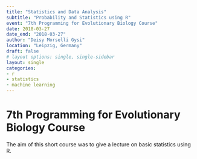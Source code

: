 ```yaml
---
title: "Statistics and Data Analysis"
subtitle: "Probability and Statistics using R"
event: "7th Programming for Evolutionary Biology Course"
date: 2018-03-27
date_end: "2018-03-27"
author: "Deisy Morselli Gysi"
location: "Leipzig, Germany"
draft: false
# layout options: single, single-sidebar
layout: single
categories:
- r 
- statistics
- machine learning
---
```


7th Programming for Evolutionary Biology Course
======

The aim of this short course was to give a lecture on basic statistics using R. 

